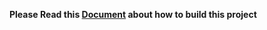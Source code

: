 **Please Read this [Document](https://github.com/zhiming99/rpc-frmwrk/wiki/How-to-get-Helloworld-run%3F) about how to build this project**  
